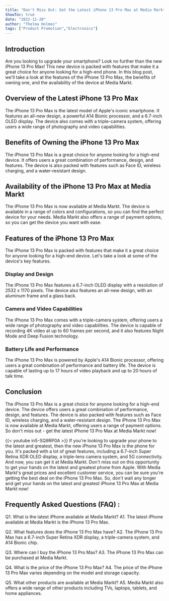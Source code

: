 ```yaml
---
title: "Don't Miss Out: Get the Latest iPhone 13 Pro Max at Media Markt Now!"
ShowToc: true 
date: "2022-11-20"
author: "Thelma Holmes" 
tags: ["Product Promotion","Electronics"]
---
```

## Introduction
Are you looking to upgrade your smartphone? Look no further than the new iPhone 13 Pro Max! This new device is packed with features that make it a great choice for anyone looking for a high-end phone. In this blog post, we'll take a look at the features of the iPhone 13 Pro Max, the benefits of owning one, and the availability of the device at Media Markt.

## Overview of the Latest iPhone 13 Pro Max
The iPhone 13 Pro Max is the latest model of Apple's iconic smartphone. It features an all-new design, a powerful A14 Bionic processor, and a 6.7-inch OLED display. The device also comes with a triple-camera system, offering users a wide range of photography and video capabilities.

## Benefits of Owning the iPhone 13 Pro Max
The iPhone 13 Pro Max is a great choice for anyone looking for a high-end device. It offers users a great combination of performance, design, and features. The device is also packed with features such as Face ID, wireless charging, and a water-resistant design.

## Availability of the iPhone 13 Pro Max at Media Markt
The iPhone 13 Pro Max is now available at Media Markt. The device is available in a range of colors and configurations, so you can find the perfect device for your needs. Media Markt also offers a range of payment options, so you can get the device you want with ease.

## Features of the iPhone 13 Pro Max
The iPhone 13 Pro Max is packed with features that make it a great choice for anyone looking for a high-end device. Let's take a look at some of the device's key features.

### Display and Design
The iPhone 13 Pro Max features a 6.7-inch OLED display with a resolution of 2532 x 1170 pixels. The device also features an all-new design, with an aluminum frame and a glass back.

### Camera and Video Capabilities
The iPhone 13 Pro Max comes with a triple-camera system, offering users a wide range of photography and video capabilities. The device is capable of recording 4K video at up to 60 frames per second, and it also features Night Mode and Deep Fusion technology.

### Battery Life and Performance
The iPhone 13 Pro Max is powered by Apple's A14 Bionic processor, offering users a great combination of performance and battery life. The device is capable of lasting up to 17 hours of video playback and up to 20 hours of talk time.

## Conclusion
The iPhone 13 Pro Max is a great choice for anyone looking for a high-end device. The device offers users a great combination of performance, design, and features. The device is also packed with features such as Face ID, wireless charging, and a water-resistant design. The iPhone 13 Pro Max is now available at Media Markt, offering users a range of payment options. So don't miss out - get the latest iPhone 13 Pro Max at Media Markt now!

{{< youtube in5-SQ9RP0A >}} 
If you're looking to upgrade your phone to the latest and greatest, then the new iPhone 13 Pro Max is the phone for you. It's packed with a lot of great features, including a 6.7-inch Super Retina XDR OLED display, a triple-lens camera system, and 5G connectivity. And now, you can get it at Media Markt. Don't miss out on this opportunity to get your hands on the latest and greatest phone from Apple. With Media Markt's great prices and excellent customer service, you can be sure you're getting the best deal on the iPhone 13 Pro Max. So, don't wait any longer and get your hands on the latest and greatest iPhone 13 Pro Max at Media Markt now!

## Frequently Asked Questions (FAQ) :
Q1. What is the latest iPhone available at Media Markt?
A1. The latest iPhone available at Media Markt is the iPhone 13 Pro Max.

Q2. What features does the iPhone 13 Pro Max have?
A2. The iPhone 13 Pro Max has a 6.7-inch Super Retina XDR display, a triple-camera system, and A14 Bionic chip.

Q3. Where can I buy the iPhone 13 Pro Max?
A3. The iPhone 13 Pro Max can be purchased at Media Markt.

Q4. What is the price of the iPhone 13 Pro Max?
A4. The price of the iPhone 13 Pro Max varies depending on the model and storage capacity.

Q5. What other products are available at Media Markt?
A5. Media Markt also offers a wide range of other products including TVs, laptops, tablets, and home appliances.


